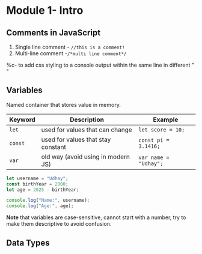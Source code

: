 # Module 1- Intro

## Comments in JavaScript

1. Single line comment - `//this is a comment!`
2. Multi-line comment -`/*multi line comment*/`

%c- to add css styling to a console output within the same line in different " "

## Variables 

Named container that stores value in memory.

| Keyword | Description                        | Example               |
| ------- | ---------------------------------- | --------------------- |
| `let`   | used for values that can change    | `let score = 10;`     |
| `const` | used for values that stay constant | `const pi = 3.1416;`  |
| `var`   | old way (avoid using in modern JS) | `var name = "Udhay";` |

```js
let username = "Udhay";
const birthYear = 2000;
let age = 2025 - birthYear;

console.log("Name:", username);
console.log("Age:", age);
```

**Note** that variables are case-sensitive, cannot start with a number, try to make them descriptive to avoid confusion.

## Data Types

